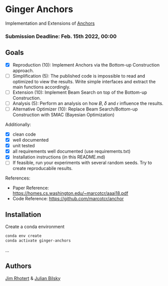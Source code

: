 # Ginger Anchors

Implementation and Extensions of [Anchors](https://homes.cs.washington.edu/~marcotcr/aaai18.pdf)

### Submission Deadline: Feb. 15th 2022, 00:00

## Goals
 * [X] Reproduction (10): Implement Anchors via the Bottom-up Construction approach.
 * [ ] Simplification (5): The published code is impossible to read and optimized to view the results.
  Write simple interfaces and extract the main functions accordingly.
 * [ ] Extension (10): Implement Beam Search on top of the Bottom-up Construction.
 * [ ] Analysis (5): Perform an analysis on how 𝐵, 𝛿 and 𝜖 influence the results.
 * [ ] Alternative Optimizer (10): Replace Beam Search/Bottom-up Construction with SMAC
(Bayesian Optimization)

Additionally:
* [X]  clean code
* [X] well documented
* [X] unit tested
* [X] all requirements well documented (use requirements.txt)
* [X] Installation instructions (in this README.md)
* [ ] If feasible, run your experiments with several random seeds. Try to create reproducabile results.

References:
* Paper Reference: https://homes.cs.washington.edu/~marcotcr/aaai18.pdf
* Code Reference: https://github.com/marcotcr/anchor

## Installation

Create a conda environment
  ```bash
  conda env create
  conda activate ginger-anchors
  ```
  
 ...


## Authors

[Jim Rhotert](https://github.com/Dschimm) & [Julian Bilsky](https://github.com/julianbil)

